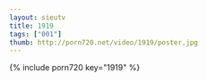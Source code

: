 ```yaml
--- 
layout: sieutv
title: 1919
tags: ["001"]
thumb: http://porn720.net/video/1919/poster.jpg
---
```

{% include porn720 key="1919" %} 

